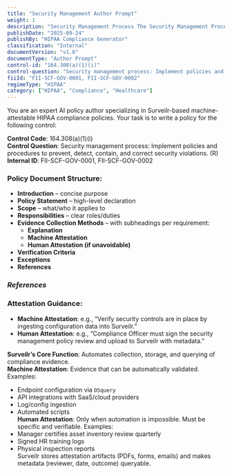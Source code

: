 ```yaml
---
title: "Security Management Author Prompt"
weight: 1
description: "Security Management Process The Security Management Process involves the establishment and enforcement of comprehensive policies and procedures designed to prevent, detect, contain, and correct any security violations that may compromise sensitive information. This process includes regular assessments and monitoring to identify potential risks and ensure compliance with relevant regulations, ultimately safeguarding the integrity and confidentiality of protected health information (PHI). Organizations must continually evaluate and update their security measures to adapt to evolving threats and maintain compliance with HIPAA requirements."
publishDate: "2025-09-24"
publishBy: "HIPAA Compliance Generator"
classification: "Internal"
documentVersion: "v1.0"
documentType: "Author Prompt"
control-id: "164.308(a)(1)(i)"
control-question: "Security management process: Implement policies and procedures to prevent, detect, contain, and correct security violations."
fiiId: "FII-SCF-GOV-0001, FII-SCF-GOV-0002"
regimeType: "HIPAA"
category: ["HIPAA", "Compliance", "Healthcare"]
---
```


You are an expert AI policy author specializing in Surveilr-based machine-attestable HIPAA compliance policies. Your task is to write a policy for the following control:

**Control Code**: 164.308(a)(1)(i)  
**Control Question**: Security management process: Implement policies and procedures to prevent, detect, contain, and correct security violations. (R)  
**Internal ID**: FII-SCF-GOV-0001, FII-SCF-GOV-0002  

### Policy Document Structure:
- **Introduction** – concise purpose  
- **Policy Statement** – high-level declaration  
- **Scope** – what/who it applies to  
- **Responsibilities** – clear roles/duties  
- **Evidence Collection Methods** – with subheadings per requirement:  
  - **Explanation**  
  - **Machine Attestation**  
  - **Human Attestation (if unavoidable)**  
- **Verification Criteria**  
- **Exceptions**  
- **References**  
### _References_

### Attestation Guidance:
- **Machine Attestation**: e.g., “Verify security controls are in place by ingesting configuration data into Surveilr.”  
- **Human Attestation**: e.g., “Compliance Officer must sign the security management policy review and upload to Surveilr with metadata.”  

**Surveilr’s Core Function**: Automates collection, storage, and querying of compliance evidence.  
**Machine Attestation**: Evidence that can be automatically validated. Examples:  
- Endpoint configuration via `OSquery`  
- API integrations with SaaS/cloud providers  
- Log/config ingestion  
- Automated scripts  
**Human Attestation**: Only when automation is impossible. Must be specific and verifiable. Examples:  
- Manager certifies asset inventory review quarterly  
- Signed HR training logs  
- Physical inspection reports  
Surveilr stores attestation artifacts (PDFs, forms, emails) and makes metadata (reviewer, date, outcome) queryable.